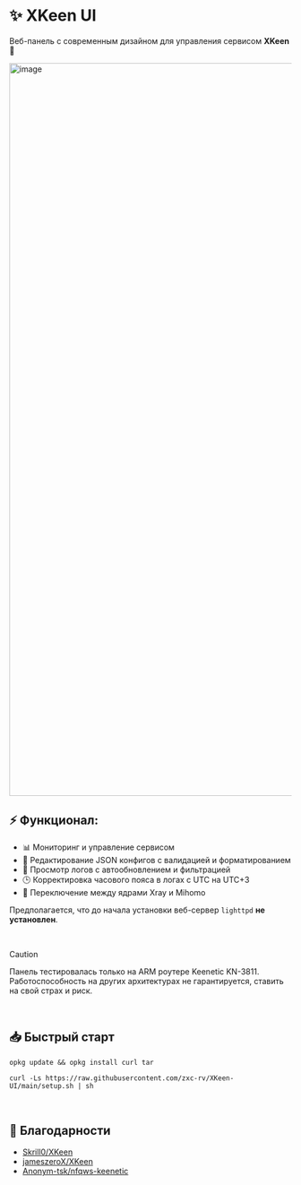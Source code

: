 # ✨ XKeen UI
Веб-панель с современным дизайном для управления сервисом **XKeen** 🚀
  
<img width="2535" height="1308" alt="image" src="https://github.com/user-attachments/assets/d8cd3521-a62e-4395-89e4-73364abb9796" />

<br>  
  
## ⚡️ Функционал:
  - 📊 Мониторинг и управление сервисом
  - 📝 Редактирование JSON конфигов с валидацией и форматированием
  - 📜 Просмотр логов с автообновлением и фильтрацией
  - 🕒 Корректировка часового пояса в логах с UTC на UTC+3
  - 🔀 Переключение между ядрами Xray и Mihomo
  
Предполагается, что до начала установки веб-сервер `lighttpd` **не установлен**.
  
&nbsp;
>[!CAUTION]
>Панель тестировалась только на ARM роутере Keenetic KN-3811.  
>Работоспособность на других архитектурах не гарантируется, ставить на свой страх и риск.
  
&nbsp;

## 📥 Быстрый старт

```SH
opkg update && opkg install curl tar
```
```SH
curl -Ls https://raw.githubusercontent.com/zxc-rv/XKeen-UI/main/setup.sh | sh
```
<br>
  
## 🙏 Благодарности

- [Skrill0/XKeen](https://github.com/Skrill0/XKeen)  
- [jameszeroX/XKeen](https://github.com/jameszeroX/XKeen)  
- [Anonym-tsk/nfqws-keenetic](https://github.com/Anonym-tsk/nfqws-keenetic) 
